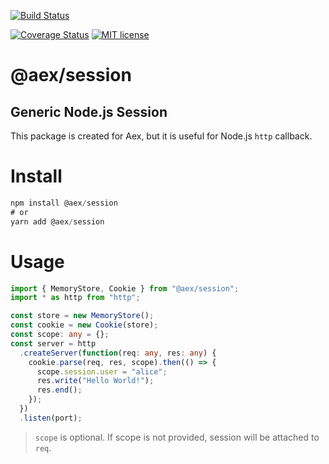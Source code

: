 [![Build Status](https://travis-ci.com/aex-ts-node/session.svg?branch=master)](https://travis-ci.com/aex-ts-node/session)

[![Coverage Status](https://coveralls.io/repos/github/aex-ts-node/session/badge.svg?branch=master)](https://coveralls.io/github/aex-ts-node/session?branch=master)
[![MIT license](http://img.shields.io/badge/license-MIT-brightgreen.svg)](http://opensource.org/licenses/MIT)

# @aex/session

## Generic Node.js Session

This package is created for Aex, but it is useful for Node.js `http` callback.

# Install

```ts
npm install @aex/session
# or
yarn add @aex/session
```

# Usage

```ts
import { MemoryStore, Cookie } from "@aex/session";
import * as http from "http";

const store = new MemoryStore();
const cookie = new Cookie(store);
const scope: any = {};
const server = http
  .createServer(function(req: any, res: any) {
    cookie.parse(req, res, scope).then(() => {
      scope.session.user = "alice";
      res.write("Hello World!");
      res.end();
    });
  })
  .listen(port);
```

> `scope` is optional. If scope is not provided, session will be attached to `req`.
